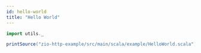 ```yaml
---
id: hello-world
title: "Hello World"
---
```


```scala mdoc:passthrough
import utils._

printSource("zio-http-example/src/main/scala/example/HelloWorld.scala")
```


